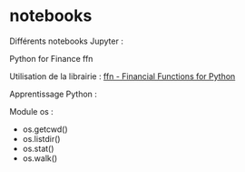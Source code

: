 # notebooks

Différents notebooks Jupyter :

Python for Finance
ffn 

Utilisation de la librairie : [ffn - Financial Functions for Python](http://pmorissette.github.io/ffn/) 

Apprentissage Python :

Module os :
+ os.getcwd()
+ os.listdir()
+ os.stat()
+ os.walk()


